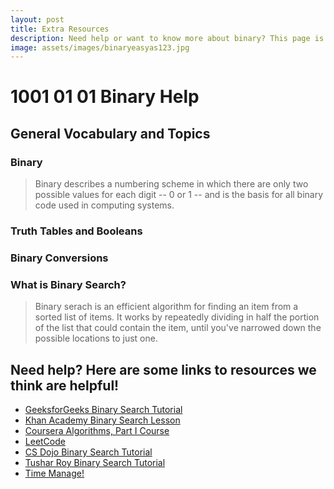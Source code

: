 ```yaml
---
layout: post
title: Extra Resources 
description: Need help or want to know more about binary? This page is for you!
image: assets/images/binaryeasyas123.jpg
---
```


# 1001 01 01 Binary Help

## General Vocabulary and Topics


### Binary
> Binary describes a numbering scheme in which there are only two possible values for each digit -- 0 or 1 -- and is the basis for all binary code used in computing systems. 

### Truth Tables and Booleans

### Binary Conversions
> 

### What is Binary Search?
> Binary serach is an efficient algorithm for finding an item from a sorted list of items. It works by repeatedly dividing in half the portion of the list that could contain the item, until you've narrowed down the possible locations to just one.


## Need help? Here are some links to resources we think are helpful!

- [GeeksforGeeks Binary Search Tutorial](https://www.geeksforgeeks.org/binary-search/)
- [Khan Academy Binary Search Lesson](https://www.khanacademy.org/computing/computer-science/algorithms/binary-search/a/binary-search)
- [Coursera Algorithms, Part I Course](https://www.coursera.org/learn/algorithms-part1)
- [LeetCode](https://leetcode.com/problemset/all/?topicSlugs=binary-search)
- [CS Dojo Binary Search Tutorial](https://www.youtube.com/watch?v=P3YID7liBug)
- [Tushar Roy Binary Search Tutorial](https://www.youtube.com/watch?v=GU7DpgHINWQ)
- [Time Manage!](https://www.youtube.com/watch?v=iDbdXTMnOmE)